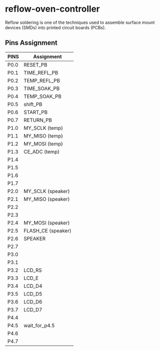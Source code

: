 # reflow-oven-controller
Reflow  soldering  is  one  of  the  techniques  used  to  assemble  surface  mount  devices  (SMDs)  into  printed circuit boards (PCBs).

Pins Assignment
-------------------

| PINS          |   Assignment  |
| ------------- | ------------- |
| P0.0          |RESET_PB       |
| P0.1          |TIME_REFL_PB   |
| P0.2          |TEMP_REFL_PB   |
| P0.3          |TIME_SOAK_PB   |
| P0.4          |TEMP_SOAK_PB   |
| P0.5          |shift_PB       |
| P0.6          |START_PB               |
| P0.7          |RETURN_PB               |
| P1.0          |MY_SCLK (temp) |
| P1.1          |MY_MISO (temp) |
| P1.2          |MY_MOSI (temp) |
| P1.3          |CE_ADC (temp)  |
| P1.4          |               |
| P1.5          |               |
| P1.6          |               |
| P1.7          |               |
| P2.0          |MY_SCLK (speaker) |
| P2.1          |MY_MISO (speaker) |
| P2.2          |               |
| P2.3          |               |
| P2.4          |MY_MOSI (speaker) |
| P2.5          |FLASH_CE (speaker) |
| P2.6          |SPEAKER        |
| P2.7          |               |
| P3.0          |               |
| P3.1          |               |
| P3.2          |LCD_RS         |
| P3.3          |LCD_E          |
| P3.4          |LCD_D4         |
| P3.5          |LCD_D5         |
| P3.6          |LCD_D6         |
| P3.7          |LCD_D7         |
| P4.4          |               |
| P4.5          |wait_for_p4.5  |
| P4.6          |               |
| P4.7          |               |

